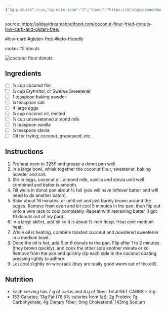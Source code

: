 ```yaml
---
{"dg-publish":true,"dg-note-icon":"3","Cover":"https://alldayidreamaboutfood.com/wp-content/uploads/2013/09/Coconut-Flour-Fried-Donuts-3.jpg","Rating":"★★★☆☆","permalink":"/recipes/coconut-flour-donuts/","dgPassFrontmatter":true,"noteIcon":"3"}
---
```


source:  https://alldayidreamaboutfood.com/coconut-flour-fried-donuts-low-carb-and-gluten-free/

#low-carb 
#gluten-free
#keto-friendly

*makes 10 donuts*

![coconut flour donuts](https://alldayidreamaboutfood.com/wp-content/uploads/2013/09/Coconut-Flour-Fried-Donuts-3.jpg)

## Ingredients

- [ ] ½ cup coconut flor
- [ ] ¼ cup Erythritol, or Swerve Sweetener
- [ ] 1 teaspoon baking powder
- [ ] ¼ teaspoon salt
- [ ] 4 large eggs
- [ ] ¼ cup coconut oil, melted
- [ ] ½ cup unsweetened almond milk
- [ ] ½ teaspoon vanilla
- [ ] ¼ teaspoon stevia
- [ ] Oil for frying; coconut, grapeseed, etc.

## Instructions

1. Preheat oven to 325F and grease a donut pan well.
2. In a large bowl, whisk together the coconut flour, sweetener, baking powder and salt.
3. Stir in eggs, coconut oil, almond milk, vanilla and stevia until well combined and batter is smooth.
4. Fill wells in donut pan about ⅔ full (you will have leftover batter and will need to do another batch).
5. Bake about 16 minutes, or until set and just barely brown around the edges. Remove from oven and let cool 5 minutes in the pan, then flip out onto a wire rack to cool completely. Repeat with remaining batter (I got 10 donuts out of my pan).
6. In a large skillet, add oil so it is about ½ inch deep. Heat over medium heat.
7. While oil is heating, combine toasted coconut and powdered sweetener in a medium bowl.
8. Once the oil is hot, add 5 or 6 donuts to the pan. Flip after 1 to 2 minutes (they brown quickly), and cook the other side another minute or so. Remove from the pan and quickly dip each side in the coconut coating, pressing lightly to adhere.
9. Let cool slightly on wire rack (they are really good warm out of the oil!).

## Nutrition
- Each serving has 7 g of carbs and 4 g of fiber. Total NET CARBS = 3 g.
- 153 Calories; 13g Fat (76.5% calories from fat); 2g Protein; 7g Carbohydrate; 4g Dietary Fiber; 0mg Cholesterol; 143mg Sodium